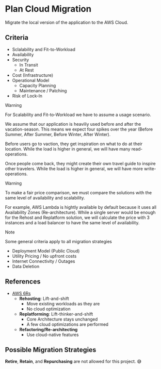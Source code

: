 # Plan Cloud Migration

Migrate the local version of the application to the AWS Cloud.

## Criteria

- Sclalability and Fit-to-Workload
- Availability
- Security
    - In Transit
    - At Rest
- Cost (Infrastructure)
- Operational Model
    - Capacity Planning
    - Maintenance / Patching
- Risk of Lock-In

> [!WARNING] 
> For Scalability and Fit-to-Workload we have to assume a usage scenario. 
>
> We assume that our application is heaviliy used before and after the vacation-season. 
> This means we expect four spikes over the year (Before Summer, After Summer, Before Winter, After Winter).
>
> Before users go to vaction, they get inspiration on what to do at their location. 
> While the load is higher in general, we will have many read-operations.
>
> Once people come back, they might create their own travel guide to inspire other travelers. 
> While the load is higher in general, we will have more write-operations. 

>[!WARNING]
> To make a fair price comparison, we must compare the solutions with the same level of availability and scalability.
> 
> For example, AWS Lambda is hightly available by default because it uses all Availability Zones (Re-architecture). 
> While a single server would be enough for the Rehost and Replatform solution, we will calculate the price with 3 instances and a load balancer to have the same level of availability.

>[!NOTE]
> Some general criteria apply to all migration strategies
> - Deployment Model (Public Cloud)
> - Utility Pricing / No upfront costs
> - Internet Connectivity / Outages
> - Data Deletion

## References 

- [AWS 6Rs](https://aws.amazon.com/blogs/enterprise-strategy/6-strategies-for-migrating-applications-to-the-cloud/)
    - **Rehosting**: Lift-and-shift
        - Move existing workloads as they are
        - No cloud optimization
    - **Replatforming**: Lift-thinker-and-shift
        - Core Architecture stays unchanged
        - A few cloud optimizations are performed
    - **Refactoring/Re-architecting**
        - Use cloud-native features

## Possible Migration Strategies

**Retire**, **Retain**, and **Repurchasing** are not allowed for this project. 😅


